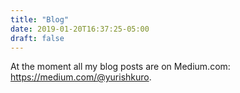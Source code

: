 ```yaml
---
title: "Blog"
date: 2019-01-20T16:37:25-05:00
draft: false
---
```


At the moment all my blog posts are on Medium.com: https://medium.com/@yurishkuro.